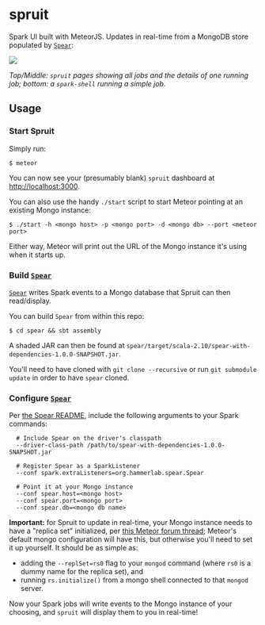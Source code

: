 # spruit
Spark UI built with MeteorJS. Updates in real-time from a MongoDB store populated by [`Spear`][]:

![](http://f.cl.ly/items/1U1Y0x003p0Q1S1J0j3B/spark.gif)

*Top/Middle: `spruit` pages showing all jobs and the details of one running job; bottom: a `spark-shell` running a simple job.*

## Usage

### Start Spruit
Simply run:
```
$ meteor
```

You can now see your (presumably blank) `spruit` dashboard at [http://localhost:3000](http://localhost:3000).

You can also use the handy `./start` script to start Meteor pointing at an existing Mongo instance:

```
$ ./start -h <mongo host> -p <mongo port> -d <mongo db> --port <meteor port>
```

Either way, Meteor will print out the URL of the Mongo instance it's using when it starts up.

### Build [`Spear`][]
[`Spear`][] writes Spark events to a Mongo database that Spruit can then read/display.

You can build `Spear` from within this repo:

```
$ cd spear && sbt assembly
```

A shaded JAR can then be found at `spear/target/scala-2.10/spear-with-dependencies-1.0.0-SNAPSHOT.jar`.

You'll need to have cloned with `git clone --recursive` or run `git submodule update` in order to have `spear` cloned.

### Configure [`Spear`][]

Per [the Spear README](https://github.com/hammerlab/spear/blob/master/README.md), include the following arguments to your Spark commands:
```
  # Include Spear on the driver's classpath
  --driver-class-path /path/to/spear-with-dependencies-1.0.0-SNAPSHOT.jar
  
  # Register Spear as a SparkListener
  --conf spark.extraListeners=org.hammerlab.spear.Spear
  
  # Point it at your Mongo instance
  --conf spear.host=<mongo host>
  --conf spear.port=<mongo port>
  --conf spear.db=<mongo db name>
```

**Important:** for Spruit to update in real-time, your Mongo instance needs to have a "replica set" initialized, per [this Meteor forum thread](https://forums.meteor.com/t/polling-for-external-mongo-changes/4151); Meteor's default mongo configuration will have this, but otherwise you'll need to set it up yourself. It should be as simple as:
* adding the `--replSet=rs0` flag to your `mongod` command (where `rs0` is a dummy name for the replica set), and
* running `rs.initialize()` from a mongo shell connected to that `mongod` server.

Now your Spark jobs will write events to the Mongo instance of your choosing, and `spruit` will display them to you in real-time!


[`Spear`]: https://github.com/hammerlab/spear
